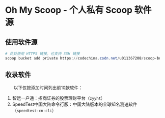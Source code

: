 # Oh My Scoop - 个人私有 Scoop 软件源

## 使用软件源

```powershell
# 此处使用 HTTPS 链接，也支持 SSH 链接
scoop bucket add private https://codechina.csdn.net/u011367208/scoop-bucket.git
```

## 收录软件

&emsp;&emsp;以下仅按添加时间列出前10款软件：

1. 智远一户通：招商证券的股票理财平台（`zyyht`）
2. SpeedTest中国大陆命令行版：中国大陆版本的全球知名测速软件（`speedtest-cn-cli`）
